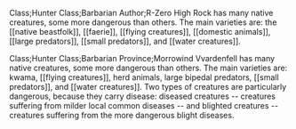 Class;Hunter Class;Barbarian Author;R-Zero
High Rock has many native creatures, some more dangerous than others. The main varieties are: the [[native beastfolk]], [[faerie]], [[flying creatures]], [[domestic animals]], [[large predators]], [[small predators]], and [[water creatures]].

Class;Hunter Class;Barbarian Province;Morrowind
Vvardenfell has many native creatures, some more dangerous than others. The main varieties are: kwama, [[flying creatures]], herd animals, large bipedal predators, [[small predators]], and [[water creatures]]. Two types of creatures are particularly dangerous, because they carry disease: diseased creatures -- creatures suffering from milder local common diseases -- and blighted creatures -- creatures suffering from the more dangerous blight diseases.
